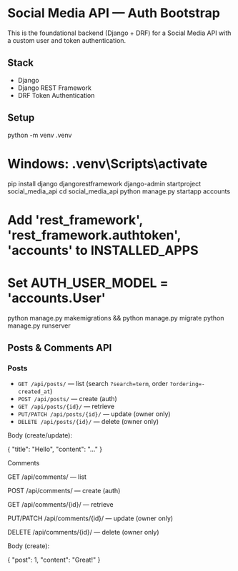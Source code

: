 # Social Media API — Auth Bootstrap

This is the foundational backend (Django + DRF) for a Social Media API with a custom user and token authentication.

## Stack
- Django
- Django REST Framework
- DRF Token Authentication

## Setup

python -m venv .venv
# Windows: .venv\Scripts\activate
pip install django djangorestframework
django-admin startproject social_media_api
cd social_media_api
python manage.py startapp accounts
# Add 'rest_framework', 'rest_framework.authtoken', 'accounts' to INSTALLED_APPS
# Set AUTH_USER_MODEL = 'accounts.User'
python manage.py makemigrations && python manage.py migrate
python manage.py runserver


## Posts & Comments API

### Posts
- `GET /api/posts/` — list (search `?search=term`, order `?ordering=-created_at`)
- `POST /api/posts/` — create (auth)
- `GET /api/posts/{id}/` — retrieve
- `PUT/PATCH /api/posts/{id}/` — update (owner only)
- `DELETE /api/posts/{id}/` — delete (owner only)

Body (create/update):

{ "title": "Hello", "content": "..." }

Comments

GET /api/comments/ — list

POST /api/comments/ — create (auth)

GET /api/comments/{id}/ — retrieve

PUT/PATCH /api/comments/{id}/ — update (owner only)

DELETE /api/comments/{id}/ — delete (owner only)

Body (create):

{ "post": 1, "content": "Great!" }